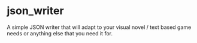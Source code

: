 # json_writer
A simple JSON writer that will adapt to your visual novel / text based game needs or anything else that you need it for.
